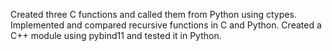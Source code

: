 Created three C functions and called them from Python using ctypes.
Implemented and compared recursive functions in C and Python.
Created a C++ module using pybind11 and tested it in Python.
